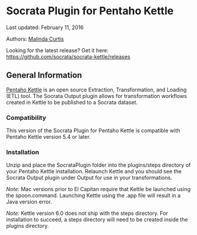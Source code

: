 Socrata Plugin for Pentaho Kettle
================

Last updated: February 11, 2016

Authors: [Malinda Curtis](http://www.github.com/malindac)

Looking for the latest release? Get it here: https://github.com/socrata/socrata-kettle/releases

## General Information
[Pentaho Kettle](http://community.pentaho.com/projects/data-integration/) is an open source Extraction, Transformation, and Loading (ETL) tool.  The Socrata Output plugin allows for transformation workflows created in Kettle to be published to a Socrata dataset.

### Compatibility
This version of the Socrata Plugin for Pentaho Kettle is compatible with Pentaho Kettle version 5.4 or later.

### Installation
Unzip and place the SocrataPlugin folder into the plugins/steps directory of your Pentaho Kettle installation.  Relaunch Kettle and you should see the Socrata Output plugin under Output for use in your transformations.

*Note:* Mac versions prior to El Capitan require that Kettle be launched using the spoon.command.  Launching Kettle using the .app file will result in a Java version error.

*Note:* Kettle version 6.0 does not ship with the steps directory.  For installation to succeed, a steps directory will need to be created inside the plugins directory.
